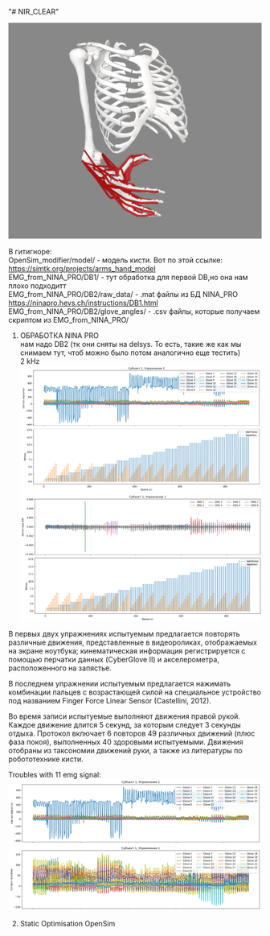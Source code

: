"# NIR_CLEAR" 

![alt text](img/icon.png)

В гитигноре:  
OpenSim_modifier/model/ - модель кисти. Вот по этой ссылке: https://simtk.org/projects/arms_hand_model  
EMG_from_NINA_PRO/DB1/ - тут обработка для первой DB,но она нам плохо подходитт  
EMG_from_NINA_PRO/DB2/raw_data/ - .mat файлы из БД NINA_PRO https://ninapro.hevs.ch/instructions/DB1.html  
EMG_from_NINA_PRO/DB2/glove_angles/ - .csv файлы, которые получаем скриптом из EMG_from_NINA_PRO/
  
  
1) ОБРАБОТКА NINA PRO    
нам надо DB2 (тк они сняты на delsys. То есть, такие же как мы снимаем тут, чтоб можно было потом аналогично еще тестить)  
2 kHz
  ![alt text](img/full_data_ex1.png)
  ![alt text](img/full_data_ex2.png)
  
  В первых двух упражнениях испытуемым предлагается повторять различные движения, представленные в видеороликах, отображаемых на экране ноутбука; кинематическая информация регистрируется с помощью перчатки данных (CyberGlove II) и акселерометра, расположенного на запястье.
  
  В последнем упражнении испытуемым предлагается нажимать комбинации пальцев с возрастающей силой на специальное устройство под названием Finger Force Linear Sensor (Castellini, 2012).
  
  Во время записи испытуемые выполняют движения правой рукой. Каждое движение длится 5 секунд, за которым следует 3 секунды отдыха. Протокол включает 6 повторов 49 различных движений (плюс фаза покоя), выполненных 40 здоровыми испытуемыми. Движения отобраны из таксономии движений руки, а также из литературы по робототехнике кисти.


  Troubles with 11 emg signal:
  ![alt text](img/with_11.png)
  ![alt text](img/wo_11.png)

2) Static Optimisation OpenSim
